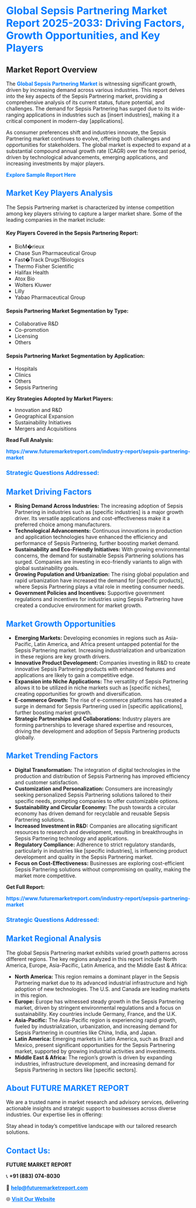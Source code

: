 <h1 style="color: #007BFF;">Global Sepsis Partnering Market Report 2025-2033: Driving Factors, Growth Opportunities, and Key Players</h1>

<section id="overview">
<h2>Market Report Overview</h2>
<p>The <a href="https://www.futuremarketreport.com/industry-report/sepsis-partnering-market" style="color: #007BFF; text-decoration: none;"><strong>Global Sepsis Partnering Market</strong></a> is witnessing significant growth, driven by increasing demand across various industries. This report delves into the key aspects of the Sepsis Partnering market, providing a comprehensive analysis of its current status, future potential, and challenges. The demand for Sepsis Partnering has surged due to its wide-ranging applications in industries such as [insert industries], making it a critical component in modern-day [applications].</p>
<p>As consumer preferences shift and industries innovate, the Sepsis Partnering market continues to evolve, offering both challenges and opportunities for stakeholders. The global market is expected to expand at a substantial compound annual growth rate (CAGR) over the forecast period, driven by technological advancements, emerging applications, and increasing investments by major players.</p>
</section>

<section id="overview">
<p><a href="https://www.futuremarketreport.com/request-sample/reportId=122859" style="color: #007BFF; text-decoration: none;"><strong>Explore Sample Report Here</strong></a></p>
</section>

<section id="key-players">
<h2 style="color: #007BFF;">Market Key Players Analysis</h2>
<p>The Sepsis Partnering market is characterized by intense competition among key players striving to capture a larger market share. Some of the leading companies in the market include:</p>
<h4>Key Players Covered in the Sepsis Partnering Report:</h4>
<ul><li>BioM�rieux</li><li>Chase Sun Pharmaceutical Group</li><li>Fast�Track Drugs?Biologics</li><li>Thermo Fisher Scientific</li><li>Halifax Health</li><li>Atox Bio</li><li>Wolters Kluwer</li><li>Lilly</li><li>Yabao Pharmaceutical Group</li></ul>
<h4>Sepsis Partnering Market Segmentation by Type:</h4>
<ul><li>Collaborative R&amp;D</li><li>Co-promotion</li><li>Licensing</li><li>Others</li></ul>

<h4>Sepsis Partnering Market Segmentation by Application:</h4>
<ul><li>Hospitals</li><li>Clinics</li><li>Others</li><li>Sepsis Partnering</li></ul>
<p><strong>Key Strategies Adopted by Market Players:</strong></p>
<ul>
<li>Innovation and R&D</li>
<li>Geographical Expansion</li>
<li>Sustainability Initiatives</li>
<li>Mergers and Acquisitions</li>
</ul>
</section>

<section>
<p><strong>Read Full Analysis: </strong></p><a href="https://www.futuremarketreport.com/industry-report/sepsis-partnering-market" style="color: #007BFF; text-decoration: none;"><strong>https://www.futuremarketreport.com/industry-report/sepsis-partnering-market</strong></a>
<h3 style="color: #007BFF;">Strategic Questions Addressed:</h3>
</section>

<section id="driving-factors">
<h2 style="color: #007BFF;">Market Driving Factors</h2>
<ul>
<li><strong>Rising Demand Across Industries:</strong> The increasing adoption of Sepsis Partnering in industries such as [specific industries] is a major growth driver. Its versatile applications and cost-effectiveness make it a preferred choice among manufacturers.</li>
<li><strong>Technological Advancements:</strong> Continuous innovations in production and application technologies have enhanced the efficiency and performance of Sepsis Partnering, further boosting market demand.</li>
<li><strong>Sustainability and Eco-Friendly Initiatives:</strong> With growing environmental concerns, the demand for sustainable Sepsis Partnering solutions has surged. Companies are investing in eco-friendly variants to align with global sustainability goals.</li>
<li><strong>Growing Population and Urbanization:</strong> The rising global population and rapid urbanization have increased the demand for [specific products], where Sepsis Partnering plays a vital role in meeting consumer needs.</li>
<li><strong>Government Policies and Incentives:</strong> Supportive government regulations and incentives for industries using Sepsis Partnering have created a conducive environment for market growth.</li>
</ul>
</section>

<section id="growth-opportunities">
<h2 style="color: #007BFF;">Market Growth Opportunities</h2>
<ul>
<li><strong>Emerging Markets:</strong> Developing economies in regions such as Asia-Pacific, Latin America, and Africa present untapped potential for the Sepsis Partnering market. Increasing industrialization and urbanization in these regions are key growth drivers.</li>
<li><strong>Innovative Product Development:</strong> Companies investing in R&D to create innovative Sepsis Partnering products with enhanced features and applications are likely to gain a competitive edge.</li>
<li><strong>Expansion into Niche Applications:</strong> The versatility of Sepsis Partnering allows it to be utilized in niche markets such as [specific niches], creating opportunities for growth and diversification.</li>
<li><strong>E-commerce Growth:</strong> The rise of e-commerce platforms has created a surge in demand for Sepsis Partnering used in [specific applications], further boosting market growth.</li>
<li><strong>Strategic Partnerships and Collaborations:</strong> Industry players are forming partnerships to leverage shared expertise and resources, driving the development and adoption of Sepsis Partnering products globally.</li>
</ul>
</section>

<section id="trending-factors">
<h2 style="color: #007BFF;">Market Trending Factors</h2>
<ul>
<li><strong>Digital Transformation:</strong> The integration of digital technologies in the production and distribution of Sepsis Partnering has improved efficiency and customer satisfaction.</li>
<li><strong>Customization and Personalization:</strong> Consumers are increasingly seeking personalized Sepsis Partnering solutions tailored to their specific needs, prompting companies to offer customizable options.</li>
<li><strong>Sustainability and Circular Economy:</strong> The push towards a circular economy has driven demand for recyclable and reusable Sepsis Partnering solutions.</li>
<li><strong>Increased Investment in R&D:</strong> Companies are allocating significant resources to research and development, resulting in breakthroughs in Sepsis Partnering technology and applications.</li>
<li><strong>Regulatory Compliance:</strong> Adherence to strict regulatory standards, particularly in industries like [specific industries], is influencing product development and quality in the Sepsis Partnering market.</li>
<li><strong>Focus on Cost-Effectiveness:</strong> Businesses are exploring cost-efficient Sepsis Partnering solutions without compromising on quality, making the market more competitive.</li>
</ul>
</section>

<section>
<p><strong>Get Full Report: </strong></p><a href="https://www.futuremarketreport.com/industry-report/sepsis-partnering-market" style="color: #007BFF; text-decoration: none;"><strong>https://www.futuremarketreport.com/industry-report/sepsis-partnering-market</strong></a>
<h3 style="color: #007BFF;">Strategic Questions Addressed:</h3>
</section>


<section id="regional-analysis">
<h2 style="color: #007BFF;">Market Regional Analysis</h2>
<p>The global Sepsis Partnering market exhibits varied growth patterns across different regions. The key regions analyzed in this report include North America, Europe, Asia-Pacific, Latin America, and the Middle East & Africa:</p>
<ul>
<li><strong>North America:</strong> This region remains a dominant player in the Sepsis Partnering market due to its advanced industrial infrastructure and high adoption of new technologies. The U.S. and Canada are leading markets in this region.</li>
<li><strong>Europe:</strong> Europe has witnessed steady growth in the Sepsis Partnering market, driven by stringent environmental regulations and a focus on sustainability. Key countries include Germany, France, and the U.K.</li>
<li><strong>Asia-Pacific:</strong> The Asia-Pacific region is experiencing rapid growth, fueled by industrialization, urbanization, and increasing demand for Sepsis Partnering in countries like China, India, and Japan.</li>
<li><strong>Latin America:</strong> Emerging markets in Latin America, such as Brazil and Mexico, present significant opportunities for the Sepsis Partnering market, supported by growing industrial activities and investments.</li>
<li><strong>Middle East & Africa:</strong> The region’s growth is driven by expanding industries, infrastructure development, and increasing demand for Sepsis Partnering in sectors like [specific sectors].</li>
</ul>
</section>

<footer>
<h2 style="color: #007BFF;">About FUTURE MARKET REPORT</h2>
<p>We are a trusted name in market research and advisory services, delivering actionable insights and strategic support to businesses across diverse industries. Our expertise lies in offering:</p>

<p>Stay ahead in today’s competitive landscape with our tailored research solutions.</p>

<h2 style="color: #007BFF;">Contact Us:</h2>
<p><strong>FUTURE MARKET REPORT</strong></p>
<p>📞 <strong>+91 (883) 074-8030</strong></p>
<p>📧 <strong><a href="mailto:help@futuremarketreport.com" style="color: #007BFF;">help@futuremarketreport.com</a></strong></p>
<p>🌐 <strong><a href="https://www.futuremarketreport.com/" style="color: #007BFF;">Visit Our Website</a></strong></p>
</footer>